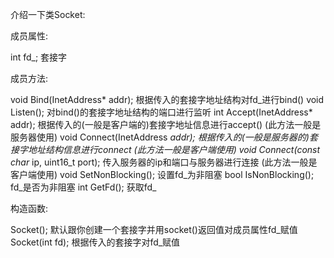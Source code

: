 介绍一下类Socket:


成员属性:

int fd_;                            套接字


成员方法:

void Bind(InetAddress* addr);                           根据传入的套接字地址结构对fd_进行bind()
void Listen();                                          对bind()的套接字地址结构的端口进行监听
int Accept(InetAddress* addr);                          根据传入的(一般是客户端的)套接字地址信息进行accept() (此方法一般是服务器使用)
void Connect(InetAddress *addr);                        根据传入的(一般是服务器的)套接字地址结构信息进行connect (此方法一般是客户端使用)
void Connect(const char* ip, uint16_t port);            传入服务器的ip和端口与服务器进行连接  (此方法一般是客户端使用)
void SetNonBlocking();                                  设置fd_为非阻塞
bool IsNonBlocking();                                   fd_是否为非阻塞
int GetFd();                                            获取fd_


构造函数:

Socket();                                               默认跟你创建一个套接字并用socket()返回值对成员属性fd_赋值
Socket(int fd);                                         根据传入的套接字对fd_赋值